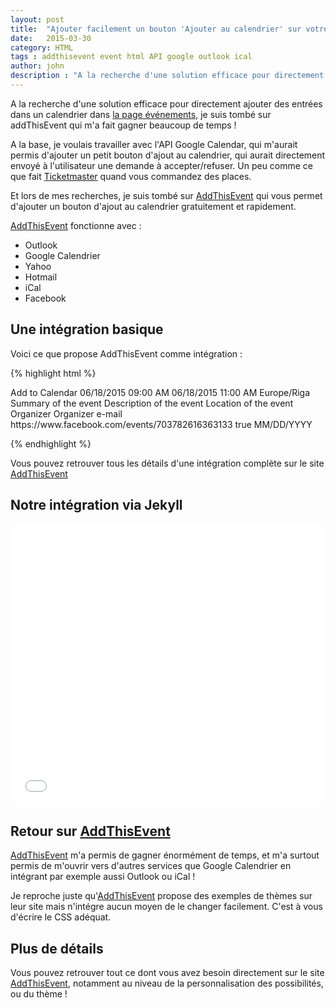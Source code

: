```yaml
---
layout: post
title:  "Ajouter facilement un bouton 'Ajouter au calendrier' sur votre site"
date:   2015-03-30
category: HTML
tags : addthisevent event html API google outlook ical
author: john
description : "A la recherche d'une solution efficace pour directement ajouter des entrées dans un calendrier dans la page événements, je suis tombé sur addThisEvent qui m'a fait gagner beaucoup de temps !"
---
```


A la recherche d'une solution efficace pour directement ajouter des entrées dans un calendrier dans [la page événements](http://www.lilleweb.fr/evenements), je suis tombé sur addThisEvent qui m'a fait gagner beaucoup de temps !

A la base, je voulais travailler avec l'API Google Calendar, qui m'aurait permis d'ajouter un petit bouton d'ajout au calendrier, qui aurait directement envoyé à l'utilisateur une demande à accepter/refuser. Un peu comme ce que fait [Ticketmaster](http://www.ticketmaster.fr/) quand vous commandez des places.

Et lors de mes recherches, je suis tombé sur [AddThisEvent](https://addthisevent.com/) qui vous permet d'ajouter un bouton d'ajout au calendrier gratuitement et rapidement.

[AddThisEvent](https://addthisevent.com/) fonctionne avec :

- Outlook
- Google Calendrier
- Yahoo
- Hotmail
- iCal
- Facebook

## Une intégration basique

Voici ce que propose AddThisEvent comme intégration :

{% highlight html %}

<!-- AddThisEvent -->
<script type="text/javascript" src="https://addthisevent.com/libs/1.6.0/ate.min.js"></script>

<div title="Add to Calendar" class="addthisevent">
    Add to Calendar
    <span class="start">06/18/2015 09:00 AM</span>
    <span class="end">06/18/2015 11:00 AM</span>
    <span class="timezone">Europe/Riga</span>
    <span class="title">Summary of the event</span>
    <span class="description">Description of the event</span>
    <span class="location">Location of the event</span>
    <span class="organizer">Organizer</span>
    <span class="organizer_email">Organizer e-mail</span>
    <span class="facebook_event">https://www.facebook.com/events/703782616363133</span>
    <span class="all_day_event">true</span>
    <span class="date_format">MM/DD/YYYY</span>
</div>

{% endhighlight %}

Vous pouvez retrouver tous les détails d'une intégration complète sur le site [AddThisEvent](https://addthisevent.com/)

## Notre intégration via Jekyll

<iframe width="100%" height="450" src="//jsfiddle.net/JohnathanSUP/dvzvr0cy/embedded/html" allowfullscreen="allowfullscreen" frameborder="0"></iframe>

## Retour sur [AddThisEvent](https://addthisevent.com/)

[AddThisEvent](https://addthisevent.com/) m'a permis de gagner énormément de temps, et m'a surtout permis de m'ouvrir vers d'autres services que Google Calendrier en intégrant par exemple aussi Outlook ou iCal !

Je reproche juste qu'[AddThisEvent](https://addthisevent.com/) propose des exemples de thèmes sur leur site mais n'intégre aucun moyen de le changer facilement. C'est à vous d'écrire le CSS adéquat.

## Plus de détails

Vous pouvez retrouver tout ce dont vous avez besoin directement sur le site [AddThisEvent](https://addthisevent.com/), notamment au niveau de la personnalisation des possibilités, ou du thème !